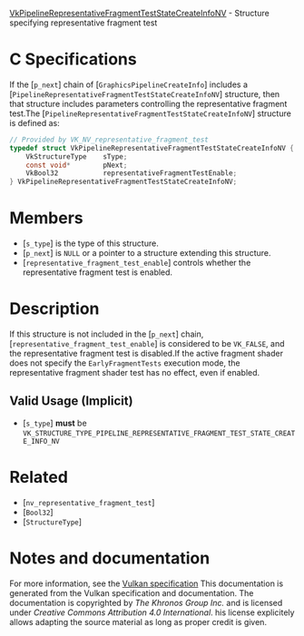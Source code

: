 [VkPipelineRepresentativeFragmentTestStateCreateInfoNV](https://www.khronos.org/registry/vulkan/specs/1.3-extensions/man/html/VkPipelineRepresentativeFragmentTestStateCreateInfoNV.html) - Structure specifying representative fragment test

# C Specifications
If the [`p_next`] chain of [`GraphicsPipelineCreateInfo`] includes a
[`PipelineRepresentativeFragmentTestStateCreateInfoNV`] structure, then
that structure includes parameters controlling the representative fragment
test.The [`PipelineRepresentativeFragmentTestStateCreateInfoNV`] structure is
defined as:
```c
// Provided by VK_NV_representative_fragment_test
typedef struct VkPipelineRepresentativeFragmentTestStateCreateInfoNV {
    VkStructureType    sType;
    const void*        pNext;
    VkBool32           representativeFragmentTestEnable;
} VkPipelineRepresentativeFragmentTestStateCreateInfoNV;
```

# Members
- [`s_type`] is the type of this structure.
- [`p_next`] is `NULL` or a pointer to a structure extending this structure.
- [`representative_fragment_test_enable`] controls whether the representative fragment test is enabled.

# Description
If this structure is not included in the [`p_next`] chain,
[`representative_fragment_test_enable`] is considered to be `VK_FALSE`,
and the representative fragment test is disabled.If the active fragment shader does not specify the `EarlyFragmentTests`
execution mode, the representative fragment shader test has no effect, even
if enabled.
## Valid Usage (Implicit)
-  [`s_type`] **must**  be `VK_STRUCTURE_TYPE_PIPELINE_REPRESENTATIVE_FRAGMENT_TEST_STATE_CREATE_INFO_NV`

# Related
- [`nv_representative_fragment_test`]
- [`Bool32`]
- [`StructureType`]

# Notes and documentation
For more information, see the [Vulkan specification](https://www.khronos.org/registry/vulkan/specs/1.3-extensions/html/vkspec.html)
This documentation is generated from the Vulkan specification and documentation.
The documentation is copyrighted by *The Khronos Group Inc.* and is licensed under *Creative Commons Attribution 4.0 International*.
his license explicitely allows adapting the source material as long as proper credit is given.
        